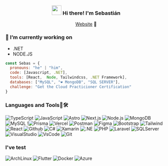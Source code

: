 <!-- Heading -->
<h3 align="center"><img src = "https://raw.githubusercontent.com/MartinHeinz/MartinHeinz/master/wave.gif" width = 30px> Hi there! I'm Sebastián</h3>

<!-- Profile Views -->

<p align="center">
  <a href="https://www.sebastian-baltazar.vercel.app">Website</a> 👀
</p>

### 🔭 I’m currently working on
* .NET
* NODE.JS

```javascript
const Sebas = {
  pronouns: "he" | "him",
  code: [Javascript, .NET],
  tools: [React,  Node, Tailwindcss, .NET Framework],
  databases: ["MySQL", "❤️ MongoDB", "SQL SERVER"],
  challenge: "Get the Cloud Practicioner Certification"
}
```

### Languages and Tools🔡🛠️
![TypeScript](https://img.shields.io/badge/-TypeScript-007acc?style=flat&logo=TypeScript&logoColor=white) ![JavaScript](https://img.shields.io/badge/-JavaScript-e3cc14?style=flat&logo=JavaScript&logoColor=white)  ![Astro](https://img.shields.io/badge/-Astro-BC52EE?style=flat&logo=Astro&logoColor=white) ![Next.js](https://img.shields.io/badge/-Next.js-000000?style=flat&logo=Next.js&logoColor=white)  ![Node.js](https://img.shields.io/badge/-Node.js-339933?style=flat&logo=Node.js&logoColor=white)  ![MongoDB](https://img.shields.io/badge/-MongoDB-47A248?style=flat&logo=MongoDB&logoColor=white) ![MySQL](https://img.shields.io/badge/-MySQL-4479A1?style=flat&logo=MySQL&logoColor=white)  !![Prisma](https://img.shields.io/badge/-Prisma-2D3748?style=flat&logo=Prisma&logoColor=white)  ![Vercel](https://img.shields.io/badge/-Vercel-000000?style=flat&logo=Vercel&logoColor=white) ![Postman](https://img.shields.io/badge/-Postman-FF6C37?style=flat&logo=Postman&logoColor=white)  ![Figma](https://img.shields.io/badge/-Figma-F24E1E?style=flat&logo=Figma&logoColor=white)  ![Bootstrap](https://img.shields.io/badge/-Bootstrap-563D7C?style=flat&logo=Bootstrap&logoColor=white)  ![Tailwind](https://img.shields.io/badge/-Tailwind%20CSS-38B2AC?style=flat&logo=Tailwind%20CSS&logoColor=white) ![React](https://img.shields.io/badge/-React-61DAFB?style=flat&logo=React&logoColor=white)
![Github](https://img.shields.io/badge/GitHub-100000?style=for-the-badge&logo=github&logoColor=white) ![C#](	https://img.shields.io/badge/C%23-239120?style=for-the-badge&logo=c-sharp&logoColor=white) ![Xamarin](https://img.shields.io/badge/Xamarin-3498DB?style=for-the-badge&logo=xamarin&logoColor=white) ![.NE](https://img.shields.io/badge/.NET-5C2D91?style=for-the-badge&logo=.net&logoColor=white) ![PHP](https://img.shields.io/badge/PHP-777BB4?style=for-the-badge&logo=php&logoColor=white) ![Laravel](https://img.shields.io/badge/Laravel-FF2D20?style=for-the-badge&logo=laravel&logoColor=white) ![SQLServer](https://img.shields.io/badge/Microsoft%20SQL%20Server-CC2927?style=for-the-badge&logo=microsoft%20sql%20server&logoColor=white) ![VisualStudio](https://img.shields.io/badge/Visual_Studio-5C2D91?style=for-the-badge&logo=visual%20studio&logoColor=white) ![VsCode](https://img.shields.io/badge/Visual_Studio_Code-0078D4?style=for-the-badge&logo=visual%20studio%20code&logoColor=white) ![Git](https://img.shields.io/badge/GIT-E44C30?style=for-the-badge&logo=git&logoColor=white)
### I've test
![ArchLinux](https://img.shields.io/badge/Arch%20Linux-1793D1?logo=arch-linux&logoColor=fff&style=flat-square) ![Flutter](https://img.shields.io/badge/-Flutter-075b9a?style=flat&logo=Flutter&logoColor=white)   ![Docker](https://img.shields.io/badge/-Docker-2496ED?style=flat&logo=Docker&logoColor=white) ![Azure](https://img.shields.io/badge/Microsoft_Azure-0089D6?style=for-the-badge&logo=microsoft-azure&logoColor=white)
